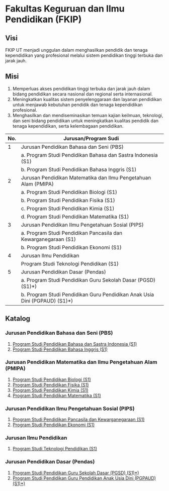 # Fakultas Keguruan dan Ilmu Pendidikan (FKIP)

## Visi

FKIP UT menjadi unggulan dalam menghasilkan pendidik dan tenaga kependidikan yang profesional melalui sistem pendidikan tinggi terbuka dan jarak jauh.

## Misi

1. Memperluas akses pendidikan tinggi terbuka dan jarak jauh dalam bidang pendidikan secara nasional dan regional serta internasional.
2. Meningkatkan kualitas sistem penyelenggaraan dan layanan pendidikan untuk menjawab kebutuhan pendidik dan tenaga kependidikan profesional.
3. Menghasilkan dan mendiseminasikan temuan kajian keilmuan, teknologi, dan seni bidang pendidikan untuk meningkatkan kualitas pendidik dan tenaga kependidikan, serta kelembagaan pendidikan.

| No. | Jurusan/Program Sudi                                                       |
| --- | -------------------------------------------------------------------------- |
| 1   | Jurusan Pendidikan Bahasa dan Seni (PBS)                                   |
|     | a. Program Studi Pendidikan Bahasa dan Sastra Indonesia (S1)               |
|     | b. Program Studi Pendidikan Bahasa Inggris (S1)                            |
| 2   | Jurusan Pendidikan Matematika dan Ilmu Pengetahuan Alam (PMIPA)            |
|     | a. Program Studi Pendidikan Biologi (S1)                                   |
|     | b. Program Studi Pendidikan Fisika (S1)                                    |
|     | c. Program Studi Pendidikan Kimia (S1)                                     |
|     | d. Program Studi Pendidikan Matematika (S1)                                |
| 3   | Jurusan Pendidikan Ilmu Pengetahuan Sosial (PIPS)                          |
|     | a. Program Studi Pendidikan Pancasila dan Kewarganegaraan (S1)             |
|     | b. Program Studi Pendidikan Ekonomi (S1)                                   |
| 4   | Jurusan Ilmu Pendidikan                                                    |
|     | Program Studi Teknologi Pendidikan (S1)                                    |
| 5   | Jurusan Pendidikan Dasar (Pendas)                                          |
|     | a. Program Studi Pendidikan Guru Sekolah Dasar (PGSD) (S1)*)               |
|     | b. Program Studi Pendidikan Guru Pendidikan Anak Usia Dini (PGPAUD) (S1)*) |

## Katalog

### Jurusan Pendidikan Bahasa dan Seni (PBS)

1. [Program Studi Pendidikan Bahasa dan Sastra Indonesia (S1)](pendidikan-bahasa-dan-sastra-indonesia-s1.md)
2. [Program Studi Pendidikan Bahasa Inggris (S1)](pendidikan-bahasa-inggris-s1.md)

### Jurusan Pendidikan Matematika dan Ilmu Pengetahuan Alam (PMIPA)

1. [Program Studi Pendidikan Biologi (S1)](pendidikan-biologi-s1.md)
2. [Program Studi Pendidikan Fisika (S1)](pendidikan-fisika-s1.md)
3. [Program Studi Pendidikan Kimia (S1)](pendidikan-kimia-s1.md)
4. [Program Studi Pendidikan Matematika (S1)](pendidikan-matematika-s1.md)

### Jurusan Pendidikan Ilmu Pengetahuan Sosial (PIPS)

1. [Program Studi Pendidikan Pancasila dan Kewarganegaraan (S1)](pendidikan-pancasila-dan-kewarganegaraan-s1.md)
2. [Program Studi Pendidikan Ekonomi (S1)](pendidikan-ekonomi-s1.md)

### Jurusan Ilmu Pendidikan

1. [Program Studi Teknologi Pendidikan (S1)](program-studi-teknologi-pendidikan-s1.md)

### Jurusan Pendidikan Dasar (Pendas)

1. [Program Studi Pendidikan Guru Sekolah Dasar (PGSD) (S1)*)](pendidikan-guru-sekolah-dasar-pgsd-s1.md)
2. [Program Studi Pendidikan Guru Pendidikan Anak Usia Dini (PGPAUD) (S1)*)](pendidikan-guru-pendidikan-anak-usia-dini-pgpaud-s1.md)
